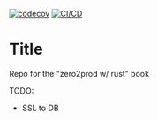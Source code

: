[![codecov](https://codecov.io/gh/MorganTwoZero/zero2prod/branch/main/graph/badge.svg?token=WNR75L22VS)](https://codecov.io/gh/MorganTwoZero/zero2prod)
[![CI/CD](https://github.com/MorganTwoZero/zero2prod/actions/workflows/general.yml/badge.svg)](https://github.com/MorganTwoZero/zero2prod/actions/workflows/general.yml)
# Title

Repo for the "zero2prod w/ rust" book

TODO:
 - SSL to DB